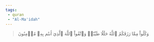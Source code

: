```yaml
---
tags: 
 - quran 
 - "Al-Ma'idah"
---
```


> وَكُلُواْ مِمَّا رَزَقَكُمُ ٱللَّهُ حَلَٰلٗا طَيِّبٗاۚ وَٱتَّقُواْ ٱللَّهَ ٱلَّذِيٓ أَنتُم بِهِۦ مُؤۡمِنُونَ
